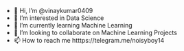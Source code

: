 - 👋 Hi, I’m @vinaykumar0409
- 👀 I’m interested in Data Science
- 🌱 I’m currently learning Machine Learning
- 💞️ I’m looking to collaborate on Machine Learning Projects
- 📫 How to reach me htttps://telegram.me/noisyboy14

<!---
vinaykumar0409/vinaykumar0409 is a ✨ special ✨ repository because its `README.md` (this file) appears on your GitHub profile.
You can click the Preview link to take a look at your changes.
--->
